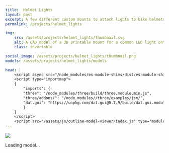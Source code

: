 ```yaml
---
title:  Helmet Lights
layout: post
excerpt: A few different custom mounts to attach lights to bike helmets.
permalink: /projects/helmet_lights

img:
    src: /assets/projects/helmet_lights/thumbnail.svg
    alt: A CAD model of a 3D printable mount for a common LED light onto a helmet.
    class: invertable

social_image: /assets/projects/helmet_lights/thumbnail.png
models: /assets/projects/helmet_lights/models

head: |
    <script async src="/node_modules/es-module-shims/dist/es-module-shims.js"></script>
    <script type="importmap">
    {
        "imports": {
        "three": "/node_modules/three/build/three.module.min.js",
        "three/addons/": "/node_modules//three/examples/jsm/",
        "dat.gui": "https://unpkg.com/dat.gui@0.7.9/build/dat.gui.module.js"
        }
    }
    </script>
    <script src="/assets/js/outline-model-viewer/index.js" type="module"></script>
---
```


<outline-model-viewer model = "{{page.models}}/model.glb">
    <img class="outline-model-poster no-wc" src = "{{page.img.src}}">
    <p class="has-wc">Loading model...</p>
</outline-model-viewer>